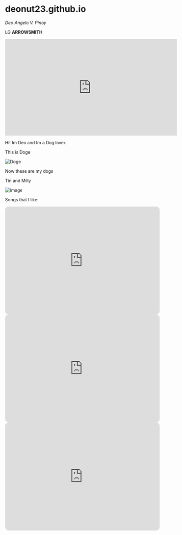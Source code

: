 # deonut23.github.io
*Deo Angelo V. Pinoy*

LG **ARROWSMITH**
<iframe width="560" height="315" src="https://www.youtube.com/embed/Yj7ja6BANLM" title="YouTube video player" frameborder="0" allow="accelerometer; autoplay; clipboard-write; encrypted-media; gyroscope; picture-in-picture; web-share" allowfullscreen></iframe>

Hi! Im Deo and Im a Dog lover.

This is Doge

![Doge](https://www.cnet.com/a/img/resize/61c44c6765cb6b8529df884935ad7aefc622aeec/hub/2021/11/03/3c2a7d79-770e-4cfa-9847-66b3901fb5d7/c09.jpg?auto=webp&fit=crop&height=675&width=1200)

Now these are my dogs 

Tin and Milly

![image](https://user-images.githubusercontent.com/122426407/212583913-198642e8-fb35-4117-9677-ddcf15154d65.png)

Songs that I like:

<iframe style="border-radius:12px" src="https://open.spotify.com/embed/track/27rZYxE4l21wTaovX4WTnI?utm_source=generator" width="100%" height="352" frameBorder="0" allowfullscreen="" allow="autoplay; clipboard-write; encrypted-media; fullscreen; picture-in-picture" loading="lazy"></iframe>

<iframe style="border-radius:12px" src="https://open.spotify.com/embed/track/6wdCelHrPh7UfliNjwRTUv?utm_source=generator" width="100%" height="352" frameBorder="0" allowfullscreen="" allow="autoplay; clipboard-write; encrypted-media; fullscreen; picture-in-picture" loading="lazy"></iframe>

<iframe style="border-radius:12px" src="https://open.spotify.com/embed/track/1dcNEEtODRVZEevQ20Cgmy?utm_source=generator" width="100%" height="352" frameBorder="0" allowfullscreen="" allow="autoplay; clipboard-write; encrypted-media; fullscreen; picture-in-picture" loading="lazy"></iframe>

